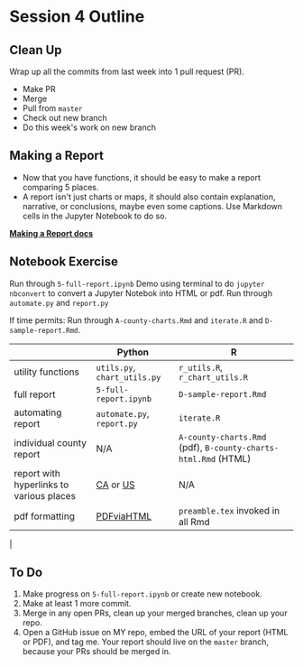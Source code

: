 # Session 4 Outline

## Clean Up 

Wrap up all the commits from last week into 1 pull request (PR).

* Make PR
* Merge
* Pull from `master`
* Check out new branch
* Do this week's work on new branch

## Making a Report

* Now that you have functions, it should be easy to make a report comparing 5 places.
* A report isn't just charts or maps, it should also contain explanation, narrative, or conclusions, maybe even some captions. Use Markdown cells in the Jupyter Notebook to do so. 

**[Making a Report docs](../making_report.md)**

## Notebook Exercise

Run through `5-full-report.ipynb`
Demo using terminal to do `jupyter nbconvert` to convert a Jupyter Notebok into HTML or pdf.
Run through `automate.py` and `report.py`

If time permits:
Run through `A-county-charts.Rmd` and `iterate.R` and `D-sample-report.Rmd`.

|  | Python | R |
| ---| ---- | --- |
| utility functions | `utils.py`, `chart_utils.py` | `r_utils.R`, `r_chart_utils.R` |
| full report | `5-full-report.ipynb` | `D-sample-report.Rmd` |
| automating report | `automate.py`, `report.py` | `iterate.R` |
| individual county report | N/A | `A-county-charts.Rmd` (pdf), `B-county-charts-html.Rmd` (HTML) |
| report with hyperlinks to various places | [CA](https://github.com/CityOfLosAngeles/covid19-indicators/blob/master/notebooks/ca-counties.ipynb) or [US](https://github.com/CityOfLosAngeles/covid19-indicators/blob/master/notebooks/us-counties.ipynb) | N/A |
| pdf formatting | [PDFviaHTML](https://github.com/CityOfLosAngeles/covid19-indicators/blob/master/main.py) | `preamble.tex` invoked in all Rmd |
|

## To Do 
1. Make progress on `5-full-report.ipynb` or create new notebook.
1. Make at least 1 more commit.
1. Merge in any open PRs, clean up your merged branches, clean up your repo.
1. Open a GitHub issue on MY repo, embed the URL of your report (HTML or PDF), and tag me. Your report should live on the `master` branch, because your PRs should be merged in.

